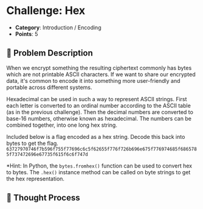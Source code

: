 # Challenge: Hex

- **Category**: Introduction / Encoding
- **Points**: 5  

## 📖 Problem Description  

When we encrypt something the resulting ciphertext commonly has bytes which are not printable ASCII characters. If we want to share our encrypted data, it's common to encode it into something more user-friendly and portable across different systems.  

Hexadecimal can be used in such a way to represent ASCII strings. First each letter is converted to an ordinal number according to the ASCII table (as in the previous challenge). Then the decimal numbers are converted to base-16 numbers, otherwise known as hexadecimal. The numbers can be combined together, into one long hex string.  

Included below is a flag encoded as a hex string. Decode this back into bytes to get the flag.  
`63727970746f7b596f755f77696c6c5f62655f776f726b696e675f776974685f6865785f737472696e67735f615f6c6f747d`

*Hint: In Python, the `bytes.fromhex()` function can be used to convert hex to bytes. The `.hex()` instance method can be called on byte strings to get the hex representation.  

## 🤔 Thought Process  
